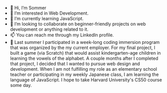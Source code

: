 - 👋 Hi, I’m Sommer
- 👀 I’m interested in Web Development.
- 🌱 I’m currently learning JavaScript.
- 💞️ I’m looking to collaborate on beginner-friendly projects on web development or anything related to it.
- 📫 You can reach me through my LinkedIn profile.
- 📕 Last summer I participated in a week-long coding immersion program that was organized by the my current employer. For my final project, I built a game (via Scratch) that would assist kindergarten-age children in learning the vowels of the alphabet. A couple months after I completed that project, I decided that I wanted to pursue web design and development. When I am not fulfilling my role as an elementary school teacher or participating in my weekly Japanese class, I am learning the language of JavaScript. I hope to take Harvard University's CS50 course some day.
  <!---
8AngelWings8/8AngelWings8 is a ✨ special ✨ repository because its `README.md` (this file) appears on your GitHub profile.
You can click the Preview link to take a look at your changes.
--->
